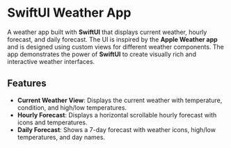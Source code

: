 # SwiftUI Weather App

A weather app built with **SwiftUI** that displays current weather, hourly forecast, and daily forecast. The UI is inspired by the **Apple Weather app** and is designed using custom views for different weather components. The app demonstrates the power of **SwiftUI** to create visually rich and interactive weather interfaces.

## Features

- **Current Weather View**: Displays the current weather with temperature, condition, and high/low temperatures.
- **Hourly Forecast**: Displays a horizontal scrollable hourly forecast with icons and temperatures.
- **Daily Forecast**: Shows a 7-day forecast with weather icons, high/low temperatures, and day names.
